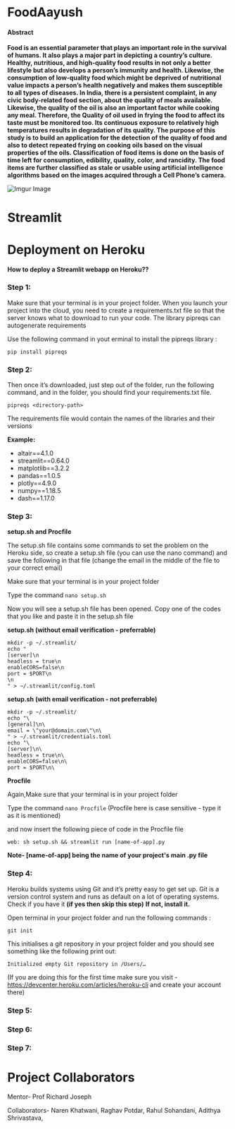 # FoodAayush

#### Abstract ####

**Food is an essential parameter that plays an important role in the survival of humans. It also plays a major part in depicting a country’s culture. Healthy, nutritious, and high-quality food results in not only a better lifestyle but also develops a person’s immunity and health. Likewise, the consumption of low-quality food which might be deprived of nutritional value impacts a person’s health negatively and makes them susceptible to all types of diseases. In India, there is a persistent complaint, in any civic body-related food section, about the quality of meals available. Likewise, the quality of the oil is also an important factor while cooking any meal. Therefore, the Quality of oil used in frying the food to affect its taste must be monitored too. Its continuous exposure to relatively high temperatures results in degradation of its quality. The purpose of this study is to build an application for the detection of the quality of food and also to detect repeated frying on cooking oils based on the visual properties of the oils. Classification of food items is done on the basis of time left for consumption, edibility, quality, color, and rancidity. The food items are further classified as stale or usable using artificial intelligence algorithms based on the images acquired through a Cell Phone’s camera.**


![Imgur Image](https://i.imgur.com/OqjjZQA.jpg)


# Streamlit


# Deployment on Heroku

**How to deploy a Streamlit webapp on Heroku??**

###  Step 1:  ###

Make sure that your terminal is in your project folder. When you launch your project into the cloud, you need to create a requirements.txt file so that the server knows what to download to run your code. The library pipreqs can autogenerate requirements 

Use the following command in yout erminal to install the pipreqs library :

```pip install pipreqs```

###  Step 2:  ###

Then once it’s downloaded, just step out of the folder, run the following command, and in the folder, you should find your requirements.txt file.

```pipreqs <directory-path>```

The requirements file would contain the names of the libraries and their versions

**Example:**

- altair==4.1.0
- streamlit==0.64.0
- matplotlib==3.2.2
- pandas==1.0.5
- plotly==4.9.0
- numpy==1.18.5
- dash==1.17.0

###  Step 3:  ###

**setup.sh and Procfile**

The setup.sh file contains some commands to set the problem on the Heroku side, so create a setup.sh file (you can use the nano command) and save the following in that file (change the email in the middle of the file to your correct email)

Make sure that your terminal is in your project folder

Type the command 
```nano setup.sh```

Now you will see a setup.sh file has been opened. Copy one of the codes that you like and paste it in the setup.sh file

**setup.sh (without email verification - preferrable)**

```
mkdir -p ~/.streamlit/ 
echo " 
[server]\n 
headless = true\n 
enableCORS=false\n 
port = $PORT\n 
\n 
" > ~/.streamlit/config.toml 
```

**setup.sh (with email verification - not preferrable)**

```
mkdir -p ~/.streamlit/
echo "\
[general]\n\
email = \"your@domain.com\"\n\
" > ~/.streamlit/credentials.toml
echo "\
[server]\n\
headless = true\n\
enableCORS=false\n\
port = $PORT\n\
```
**Procfile**

Again,Make sure that your terminal is in your project folder

Type the command 
```nano Procfile```  (Procfile here is case sensitive - type it as it is mentioned)

and now insert the following piece of code in the Procfile file

```web: sh setup.sh && streamlit run [name-of-app].py```

**Note- [name-of-app] being the name of your project's main .py file**

###  Step 4:  ###

Heroku builds systems using Git and it’s pretty easy to get set up. Git is a version control system and runs as default on a lot of operating systems. 
Check if you have it **(if yes then skip this step)** 
**If not, install it.**

Open terminal in your project folder and run the following commands :

```git init```

This initialises a git repository in your project folder and you should see something like the following print out:

```Initialized empty Git repository in /Users/…```

(If you are doing this for the first time make sure you visit - https://devcenter.heroku.com/articles/heroku-cli and create your account there)


###  Step 5:  ###

###  Step 6:  ###

###  Step 7:  ###



# Project Collaborators

Mentor- Prof Richard Joseph

Collaborators- Naren Khatwani, Raghav Potdar, Rahul Sohandani, Adithya Shrivastava,



